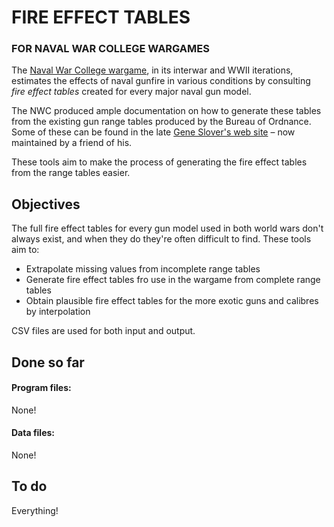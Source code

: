 # FIRE EFFECT TABLES

### FOR NAVAL WAR COLLEGE WARGAMES


The [Naval War College wargame](https://usnwc.edu/Research-and-Wargaming/Wargaming), in its interwar and WWII iterations, estimates the effects of naval gunfire in various conditions by consulting _fire effect tables_ created for every major naval gun model.

The NWC produced ample documentation on how to generate these tables from the existing gun range tables produced by the Bureau of Ordnance. Some of these can be found in the late [Gene Slover's web site](https://www.eugeneleeslover.com/USN-GUNS-AND-RANGE-TABLES/USN-GUNS-AMMUNITION-DESIGN-AND-TESTING.html) – now maintained by a friend of his.

These tools aim to make the process of generating the fire effect tables from the range tables easier.

## Objectives

The full fire effect tables for every gun model used in both world wars don't always exist, and when they do they're often difficult to find. These tools aim to:

- Extrapolate missing values from incomplete range tables
- Generate fire effect tables fro use in the wargame from complete range tables
- Obtain plausible fire effect tables for the more exotic guns and calibres by interpolation

CSV files are used for both input and output.

## Done so far

#### Program files:

None!

#### Data files:

None!

## To do
Everything!

